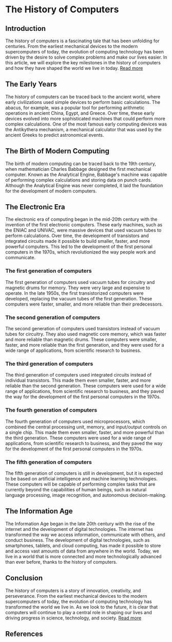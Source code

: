 # The History of Computers

## Introduction

The history of computers is a fascinating tale that has been unfolding for centuries. From the earliest mechanical devices to the modern supercomputers of today, the evolution of computing technology has been driven by the desire to solve complex problems and make our lives easier. In this article, we will explore the key milestones in the history of computers and how they have shaped the world we live in today. [Read more](https://www.computerhistory.org/babbage/)

## The Early Years

The history of computers can be traced back to the ancient world, where early civilizations used simple devices to perform basic calculations. The abacus, for example, was a popular tool for performing arithmetic operations in ancient China, Egypt, and Greece. Over time, these early devices evolved into more sophisticated machines that could perform more complex calculations. One of the most famous early computing devices was the Antikythera mechanism, a mechanical calculator that was used by the ancient Greeks to predict astronomical events. 

## The Birth of Modern Computing

The birth of modern computing can be traced back to the 19th century, when mathematician Charles Babbage designed the first mechanical computer. Known as the Analytical Engine, Babbage's machine was capable of performing complex calculations and storing data on punch cards. Although the Analytical Engine was never completed, it laid the foundation for the development of modern computers.

## The Electronic Era

The electronic era of computing began in the mid-20th century with the invention of the first electronic computers. These early machines, such as the ENIAC and UNIVAC, were massive devices that used vacuum tubes to perform calculations. Over time, the development of transistors and integrated circuits made it possible to build smaller, faster, and more powerful computers. This led to the development of the first personal computers in the 1970s, which revolutionized the way people work and communicate.

### The first generation of computers

The first generation of computers used vacuum tubes for circuitry and magnetic drums for memory. They were very large and expensive to operate. In the late 1950s, the first transistorized computers were developed, replacing the vacuum tubes of the first generation. These computers were faster, smaller, and more reliable than their predecessors.

### The second generation of computers

The second generation of computers used transistors instead of vacuum tubes for circuitry. They also used magnetic core memory, which was faster and more reliable than magnetic drums. These computers were smaller, faster, and more reliable than the first generation, and they were used for a wide range of applications, from scientific research to business.

### The third generation of computers

The third generation of computers used integrated circuits instead of individual transistors. This made them even smaller, faster, and more reliable than the second generation. These computers were used for a wide range of applications, from scientific research to business, and they paved the way for the development of the first personal computers in the 1970s.

### The fourth generation of computers

The fourth generation of computers used microprocessors, which combined the central processing unit, memory, and input/output controls on a single chip. This made them even smaller, faster, and more powerful than the third generation. These computers were used for a wide range of applications, from scientific research to business, and they paved the way for the development of the first personal computers in the 1970s.

### The fifth generation of computers

The fifth generation of computers is still in development, but it is expected to be based on artificial intelligence and machine learning technologies. These computers will be capable of performing complex tasks that are currently beyond the capabilities of human beings, such as natural language processing, image recognition, and autonomous decision-making.

## The Information Age

The Information Age began in the late 20th century with the rise of the internet and the development of digital technologies. The internet has transformed the way we access information, communicate with others, and conduct business. The development of digital technologies, such as smartphones, tablets, and cloud computing, has made it possible to store and access vast amounts of data from anywhere in the world. Today, we live in a world that is more connected and more technologically advanced than ever before, thanks to the history of computers.

## Conclusion

The history of computers is a story of innovation, creativity, and perseverance. From the earliest mechanical devices to the modern supercomputers of today, the evolution of computing technology has transformed the world we live in. As we look to the future, it is clear that computers will continue to play a central role in shaping our lives and driving progress in science, technology, and society. [Read more](https://www.computerhistory.org/babbage/)

## References
